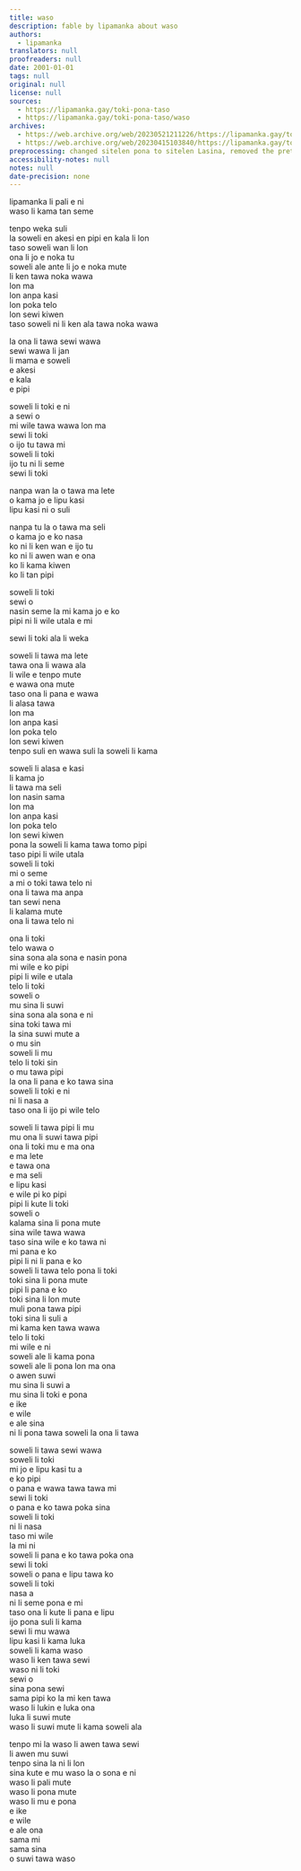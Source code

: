 ```yaml
---
title: waso
description: fable by lipamanka about waso
authors:
  - lipamanka
translators: null
proofreaders: null
date: 2001-01-01
tags: null
original: null
license: null
sources:
  - https://lipamanka.gay/toki-pona-taso
  - https://lipamanka.gay/toki-pona-taso/waso
archives:
  - https://web.archive.org/web/20230521211226/https://lipamanka.gay/toki-pona-taso
  - https://web.archive.org/web/20230415103840/https://lipamanka.gay/toki-pona-taso/waso
preprocessing: changed sitelen pona to sitelen Lasina, removed the pretty whitespace
accessibility-notes: null
notes: null
date-precision: none
---
```


lipamanka li pali e ni  
waso li kama tan seme

tenpo weka suli  
la soweli en akesi en pipi en kala li lon  
taso soweli wan li lon  
ona li jo e noka tu  
soweli ale ante li jo e noka mute  
li ken tawa noka wawa  
lon ma  
lon anpa kasi  
lon poka telo  
lon sewi kiwen  
taso soweli ni li ken ala tawa noka wawa

la ona li tawa sewi wawa  
sewi wawa li jan  
li mama e soweli  
e akesi  
e kala  
e pipi

soweli li toki e ni  
a sewi o  
mi wile tawa wawa lon ma  
sewi li toki  
o ijo tu tawa mi  
soweli li toki  
ijo tu ni li seme  
sewi li toki

nanpa wan la o tawa ma lete  
o kama jo e lipu kasi  
lipu kasi ni o suli

nanpa tu la o tawa ma seli  
o kama jo e ko nasa  
ko ni li ken wan e ijo tu  
ko ni li awen wan e ona  
ko li kama kiwen  
ko li tan pipi

soweli li toki  
sewi o  
nasin seme la mi kama jo e ko  
pipi ni li wile utala e mi

sewi li toki ala li weka

soweli li tawa ma lete  
tawa ona li wawa ala  
li wile e tenpo mute  
e wawa ona mute  
taso ona li pana e wawa  
li alasa tawa  
lon ma  
lon anpa kasi  
lon poka telo  
lon sewi kiwen  
tenpo suli en wawa suli la soweli li kama

soweli li alasa e kasi  
li kama jo  
li tawa ma seli  
lon nasin sama  
lon ma  
lon anpa kasi  
lon poka telo  
lon sewi kiwen  
pona la soweli li kama tawa tomo pipi  
taso pipi li wile utala  
soweli li toki  
mi o seme  
a mi o toki tawa telo ni  
ona li tawa ma anpa  
tan sewi nena  
li kalama mute  
ona li tawa telo ni

ona li toki  
telo wawa o  
sina sona ala sona e nasin pona  
mi wile e ko pipi  
pipi li wile e utala  
telo li toki  
soweli o  
mu sina li suwi  
sina sona ala sona e ni  
sina toki tawa mi  
la sina suwi mute a  
o mu sin  
soweli li mu  
telo li toki sin  
o mu tawa pipi  
la ona li pana e ko tawa sina  
soweli li toki e ni  
ni li nasa a  
taso ona li ijo pi wile telo

soweli li tawa pipi li mu  
mu ona li suwi tawa pipi  
ona li toki mu e ma ona  
e ma lete  
e tawa ona  
e ma seli  
e lipu kasi  
e wile pi ko pipi  
pipi li kute li toki  
soweli o  
kalama sina li pona mute  
sina wile tawa wawa  
taso sina wile e ko tawa ni  
mi pana e ko  
pipi li ni li pana e ko  
soweli li tawa telo pona li toki  
toki sina li pona mute  
pipi li pana e ko  
toki sina li lon mute  
muli pona tawa pipi  
toki sina li suli a  
mi kama ken tawa wawa  
telo li toki  
mi wile e ni  
soweli ale li kama pona  
soweli ale li pona lon ma ona  
o awen suwi  
mu sina li suwi a  
mu sina li toki e pona  
e ike  
e wile  
e ale sina  
ni li pona tawa soweli la ona li tawa

soweli li tawa sewi wawa  
soweli li toki  
mi jo e lipu kasi tu a  
e ko pipi  
o pana e wawa tawa tawa mi  
sewi li toki  
o pana e ko tawa poka sina  
soweli li toki  
ni li nasa  
taso mi wile  
la mi ni  
soweli li pana e ko tawa poka ona  
sewi li toki  
soweli o pana e lipu tawa ko  
soweli li toki  
nasa a  
ni li seme pona e mi  
taso ona li kute li pana e lipu  
ijo pona suli li kama  
sewi li mu wawa  
lipu kasi li kama luka  
soweli li kama waso  
waso li ken tawa sewi  
waso ni li toki  
sewi o  
sina pona sewi  
sama pipi ko la mi ken tawa  
waso li lukin e luka ona  
luka li suwi mute  
waso li suwi mute li kama soweli ala

tenpo mi la waso li awen tawa sewi  
li awen mu suwi  
tenpo sina la ni li lon  
sina kute e mu waso la o sona e ni  
waso li pali mute  
waso li pona mute  
waso li mu e pona  
e ike  
e wile  
e ale ona  
sama mi  
sama sina  
o suwi tawa waso
